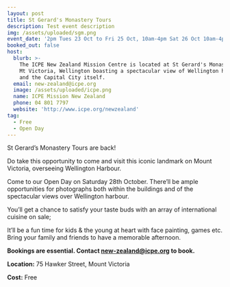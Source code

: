 ```yaml
---
layout: post
title: St Gerard's Monastery Tours
description: Test event description
img: /assets/uploaded/sgm.png
event_date: '2pm Tues 23 Oct to Fri 25 Oct, 10am-4pm Sat 26 Oct 10am-4pm'
booked_out: false
host:
  blurb: >-
    The ICPE New Zealand Mission Centre is located at St Gerard's Monastery on
    Mt Victoria, Wellington boasting a spectacular view of Wellington harbour
    and the Capital City itself.
  email: new-zealand@icpe.org
  image: /assets/uploaded/icpe.png
  name: ICPE Mission New Zealand
  phone: 04 801 7797
  website: 'http://www.icpe.org/newzealand'
tag:
  - Free
  - Open Day
---
```

St Gerard’s Monastery Tours are back!

Do take this opportunity to come and visit this iconic landmark on Mount Victoria, overseeing Wellington Harbour.

Come to our Open Day on Saturday 28th October. There’ll be ample opportunities for photographs both within the buildings and of the spectacular views over Wellington harbour.

You’ll get a chance to satisfy your taste buds with an array of international cuisine on sale;

It’ll be a fun time for kids & the young at heart with face painting, games etc. Bring your family and friends to have a memorable afternoon.

**Bookings are essential. Contact new-zealand@icpe.org to book.**

**Location:** 75 Hawker Street, Mount Victoria

**Cost:** Free
